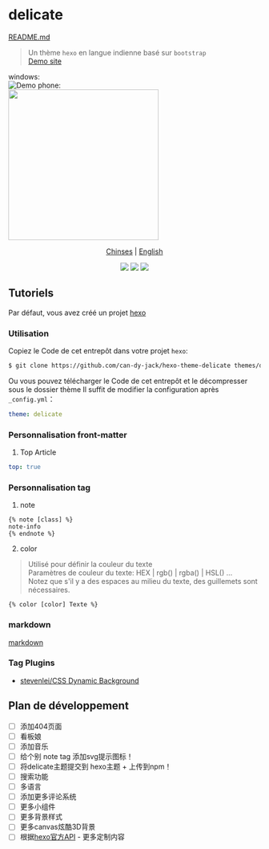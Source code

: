 # delicate

[README.md](/README.md)

> Un thème `hexo` en langue indienne basé sur `bootstrap`  
> [Demo site](https://kartjim.top/delicate)

windows:  
![Demo](https://z3.ax1x.com/2021/11/24/oPyYtg.png)
phone:  
<img src="https://z3.ax1x.com/2021/11/24/oPyr7T.jpg" width=300/>

<div align="center">

[Chinses](/README.md) | [English](/README-EN.md)

</div>

<div align="center">
<a href="https://nodejs.org"><img src="https://img.shields.io/badge/node-%3E%3D10.9.0-blue"></a>
<a href="https://hexo.io"><img src="https://img.shields.io/badge/hexo-4.3.0-brightgreen"></a>
<a href="https://github.com/can-dy-jack/hexo-theme-delicate/blob/master/LICENSE"><img src="https://img.shields.io/badge/license-MIT-orange"></a>
</div>

## Tutoriels

Par défaut, vous avez créé un projet [hexo](https://hexo.io)

### Utilisation

Copiez le Code de cet entrepôt dans votre projet `hexo`:

```bash
$ git clone https://github.com/can-dy-jack/hexo-theme-delicate themes/delicate
```

Ou vous pouvez télécharger le Code de cet entrepôt et le décompresser sous le dossier thème
Il suffit de modifier la configuration après `_config.yml`：

```yml
theme: delicate
```

### Personnalisation front-matter

1. Top Article

```yml
top: true
```

### Personnalisation tag

1. note

```ejs
{% note [class] %}
note-info
{% endnote %}
```

2. color

> Utilisé pour définir la couleur du texte  
> Paramètres de couleur du texte: HEX | rgb() | rgba() | HSL() ...  
> Notez que s'il y a des espaces au milieu du texte, des guillemets sont nécessaires.  

```ejs
{% color [color] Texte %}
```

### markdown

[markdown](https://kartjim.top/delicate/2021/11/14/markdown%E6%B5%8B%E8%AF%95%E6%96%87%E4%BB%B6/)

### Tag Plugins

- [stevenlei/CSS Dynamic Background](https://codepen.io/stevenlei/pen/ZEJxXGL?editors=1100)

## Plan de développement

- [ ] 添加404页面
- [ ] 看板娘
- [ ] 添加音乐
- [ ] 给个别 note tag 添加svg提示图标！
- [ ] 将delicate主题提交到 hexo主题 + 上传到npm！
- [ ] 搜索功能
- [ ] 多语言
- [ ] 添加更多评论系统
- [ ] 更多小组件
- [ ] 更多背景样式
- [ ] 更多canvas炫酷3D背景
- [ ] 根据[hexo官方API](https://hexo.io/zh-cn/api/) - 更多定制内容
